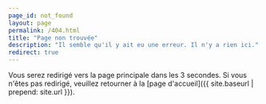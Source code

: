 ```yaml
---
page_id: not_found
layout: page
permalink: /404.html
title: "Page non trouvée"
description: "Il semble qu'il y ait eu une erreur. Il n'y a rien ici."
redirect: true
---
```


Vous serez redirigé vers la page principale dans les 3 secondes. Si vous n'êtes pas redirigé, veuillez retourner à la [page d'accueil]({{ site.baseurl | prepend: site.url }}).
